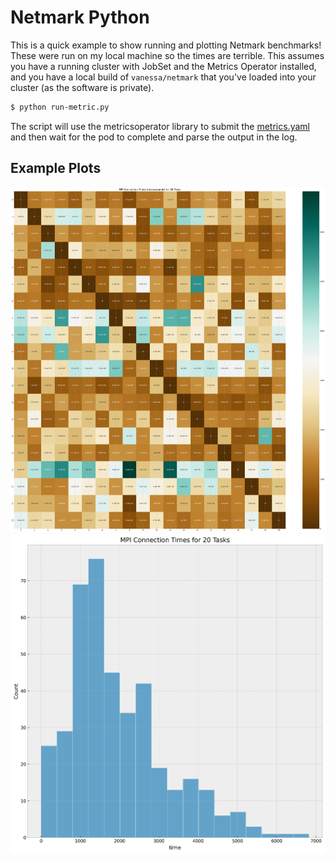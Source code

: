 # Netmark Python

This is a quick example to show running and plotting Netmark benchmarks!
These were run on my local machine so the times are terrible.
This assumes you have a running cluster with JobSet and the Metrics Operator installed,
and you have a local build of `vanessa/netmark` that you've loaded into your cluster
(as the software is private).

```bash
$ python run-metric.py
```

The script will use the metricsoperator library to submit the [metrics.yaml](metrics.yaml)
and then wait for the pod to complete and parse the output in the log.

## Example Plots

![img/netmark-20-tasks-heatmap.png](img/netmark-20-tasks-heatmap.png)
![img/netmark-20-tasks-hist.png](img/netmark-20-tasks-hist.png)